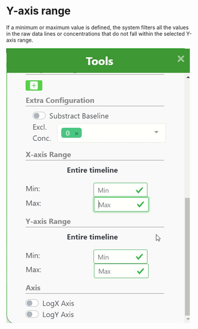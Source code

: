 # Y-axis range

If a minimum or maximum value is defined, the system filters all the values in the raw data lines or concentrations that do not fall within the selected Y-axis range.

![YRange.gif](YRange.gif)

